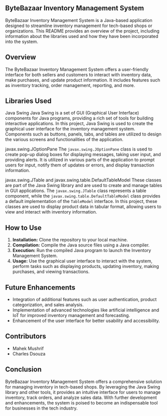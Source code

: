 ## ByteBazaar Inventory Management System

ByteBazaar Inventory Management System is a Java-based application designed to streamline inventory management for tech-based shops or organizations. This README provides an overview of the project, including information about the libraries used and how they have been incorporated into the system.

## Overview
The ByteBazaar Inventory Management System offers a user-friendly interface for both sellers and customers to interact with inventory data, make purchases, and update product information. It includes features such as inventory tracking, order management, reporting, and more.

## Libraries Used
Java Swing
Java Swing is a set of GUI (Graphical User Interface) components for Java programs, providing a rich set of tools for building interactive applications. In this project, Java Swing is used to create the graphical user interface for the inventory management system. Components such as buttons, panels, tabs, and tables are utilized to design the various screens and functionalities of the application.

 javax.swing.JOptionPane
The `javax.swing.JOptionPane` class is used to create pop-up dialog boxes for displaying messages, taking user input, and providing alerts. It is utilized in various parts of the application to prompt users for input, notify them of updates or errors, and display transaction information.

 javax.swing.JTable and javax.swing.table.DefaultTableModel
These classes are part of the Java Swing library and are used to create and manage tables in GUI applications. The `javax.swing.JTable` class represents a table component, while the `javax.swing.table.DefaultTableModel` class provides a default implementation of the `TableModel` interface. In this project, these classes are used to display product data in tabular format, allowing users to view and interact with inventory information.

## How to Use
1. **Installation:** Clone the repository to your local machine.
2. **Compilation:** Compile the Java source files using a Java compiler.
3. **Execution:** Run the compiled Java program to launch the Inventory Management System.
4. **Usage:** Use the graphical user interface to interact with the system, perform tasks such as displaying products, updating inventory, making purchases, and viewing transactions.

## Future Enhancements
- Integration of additional features such as user authentication, product categorization, and sales analysis.
- Implementation of advanced technologies like artificial intelligence and IoT for improved inventory management and forecasting.
- Enhancement of the user interface for better usability and accessibility.

## Contributors
- Mahek Mushrif
- Charles Dsouza


## Conclusion
ByteBazaar Inventory Management System offers a comprehensive solution for managing inventory in tech-based shops. By leveraging the Java Swing library and other tools, it provides an intuitive interface for users to manage inventory, track orders, and analyze sales data. With further development and enhancements, the system is poised to become an indispensable tool for businesses in the tech industry.
